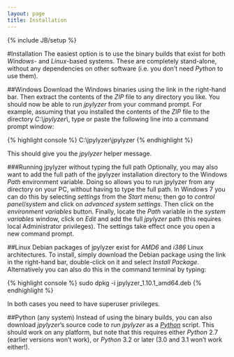 ```yaml
---
layout: page
title: Installation
---
```

{% include JB/setup %}

#Installation
The easiest option is to use the binary builds that exist for both *Windows*- and *Linux*-based systems. These are completely stand-alone, without any dependencies on other software (i.e. you don&#8217;t need *Python* to use them). 

##Windows
Download the Windows binaries using the link in the right-hand bar. Then extract the contents of the *ZIP* file to any directory you like. You should now be able to run *jpylyzer* from your command prompt. For example, assuming that you installed the contents  of the *ZIP* file to the directory *C:\jpylyzer\\*, type or paste the following line into a command prompt window:

{% highlight console %}
C:\jpylyzer\jpylyzer
{% endhighlight %}

This should give you the *jpylyzer* helper message.

###Running jpylyzer without typing the full path
Optionally, you may also want to add the full path of the jpylyzer installation directory to the Windows *Path* environment variable. Doing so allows you to run jpylyzer from any directory on your PC, without having to type the full path. In Windows 7 you can do this by selecting *settings* from the *Start* menu; then go to *control panel*/*system* and click on  *advanced system settings*. Then click on the *environment variables* button. Finally, locate the *Path* variable in the *system variables* window, click on *Edit* and add the full *jpylyzer* path (this requires local Administrator privileges). The settings take effect once you open a new command prompt.

##Linux
Debian packages of jpylyzer exist for *AMD6* and *i386* Linux architectures. To install, simply download the Debian package using the link in the right-hand bar, double-click on it and select *Install Package*. Alternatively you can also do this in the command terminal by typing:

{% highlight console %}
sudo dpkg -i jpylyzer_1.10.1_amd64.deb
{% endhighlight %}

In both cases you need to have superuser privileges.

##Python (any system)
Instead of using the binary builds, you can also download *jpylyzer*&#8217;s source code to run *jpylyzer* as a [*Python*](http://www.python.org/) script. This should work on any platform, but note that this requires either *Python* 2.7 (earlier versions won&#8217;t work), or *Python* 3.2 or later (3.0 and 3.1 won&#8217;t work either!).



